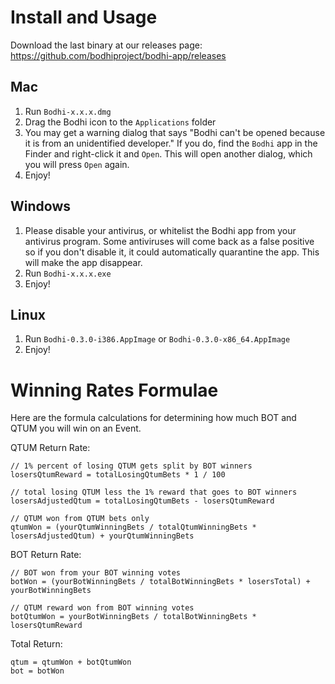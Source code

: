 # Install and Usage
Download the last binary at our releases page: https://github.com/bodhiproject/bodhi-app/releases

## Mac

1. Run `Bodhi-x.x.x.dmg`
2. Drag the Bodhi icon to the `Applications` folder
3. You may get a warning dialog that says "Bodhi can't be opened because it is from an unidentified developer." If you do, find the `Bodhi` app in the Finder and right-click it and `Open`. This will open another dialog, which you will press `Open` again.
4. Enjoy!

## Windows

1. Please disable your antivirus, or whitelist the Bodhi app from your antivirus program. Some antiviruses will come back as a false positive so if you don't disable it, it could automatically quarantine the app. This will make the app disappear.
2. Run `Bodhi-x.x.x.exe`
3. Enjoy!

## Linux

1. Run `Bodhi-0.3.0-i386.AppImage` or `Bodhi-0.3.0-x86_64.AppImage`
2. Enjoy!

# Winning Rates Formulae
Here are the formula calculations for determining how much BOT and QTUM you will win on an Event.

QTUM Return Rate:
```
// 1% percent of losing QTUM gets split by BOT winners
losersQtumReward = totalLosingQtumBets * 1 / 100

// total losing QTUM less the 1% reward that goes to BOT winners
losersAdjustedQtum = totalLosingQtumBets - losersQtumReward

// QTUM won from QTUM bets only
qtumWon = (yourQtumWinningBets / totalQtumWinningBets * losersAdjustedQtum) + yourQtumWinningBets
```

BOT Return Rate:
```
// BOT won from your BOT winning votes
botWon = (yourBotWinningBets / totalBotWinningBets * losersTotal) + yourBotWinningBets

// QTUM reward won from BOT winning votes
botQtumWon = yourBotWinningBets / totalBotWinningBets * losersQtumReward
```

Total Return:
```
qtum = qtumWon + botQtumWon
bot = botWon
```
